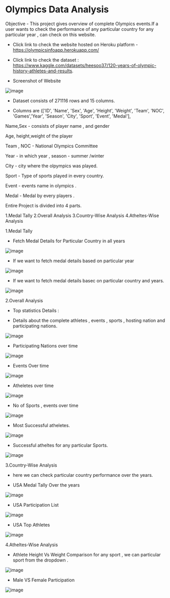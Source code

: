 # Olympics Data Analysis

Objective - This project gives overview of complete Olympics events.If a user wants to check the performance of any particular country for any particular year , can check on this website.


- Click link to check the website hosted on Heroku platform - https://olympicsinfoapp.herokuapp.com/

- Click link to check the dataset : https://www.kaggle.com/datasets/heesoo37/120-years-of-olympic-history-athletes-and-results.

- Screenshot of Website

![image](https://user-images.githubusercontent.com/91243691/164917144-bd084d13-199f-47cc-a4e3-53d900fce394.png)

- Dataset consists of  271116 rows and 15 columns.

- Columns are (['ID', 'Name', 'Sex', 'Age', 'Height', 'Weight', 'Team', 'NOC', 'Games','Year', 'Season', 'City', 'Sport', 'Event', 'Medal'],

Name,Sex - consists of player name , and gender

Age, height,weight of the player

Team , NOC - National Olympics Committee

Year - in which year , season - summer /winter

City - city where the olpympics was played.

Sport - Type of sports played in every country.

Event - events name in olympics .

Medal - Medal by every players .



Entire Project is divided into 4 parts.


1.Medal Tally    2.Overall Analysis   3.Country-Wise Analysis   4.Atheltes-Wise Analysis 




1.Medal Tally

- Fetch Medal Details for Particular Country in all years

![image](https://user-images.githubusercontent.com/91243691/164917109-a4936197-8717-420b-bcc7-2f2501fae444.png)

- If we want to fetch medal details based on particular year 

![image](https://user-images.githubusercontent.com/91243691/164918232-e5221b94-8c5c-4389-bd0a-3e7f3ecc1d1d.png)

- If we want to fetch medal details basec on particular country and years.

![image](https://user-images.githubusercontent.com/91243691/164919922-625cbf31-69e3-4508-b01c-9bc41b1487f0.png)



2.Overall Analysis

- Top statistics Details : 

- Details about the complete athletes , events , sports , hosting nation and participating nations.

![image](https://user-images.githubusercontent.com/91243691/164920681-74daaf8d-772f-47fc-960b-2bf15a00d5e7.png)

- Participating Nations over time

![image](https://user-images.githubusercontent.com/91243691/164921303-a327951b-a6be-4e24-90d0-ba510e0b4ba9.png)

- Events Over time

![image](https://user-images.githubusercontent.com/91243691/164921603-43fec4cc-7c02-433f-b979-999ce626d4a6.png)


- Atheletes over time 

![image](https://user-images.githubusercontent.com/91243691/164922015-fcb0f085-b216-466b-828f-ffa4202c5c87.png)

- No of Sports , events over time 

![image](https://user-images.githubusercontent.com/91243691/164922370-d8265f65-7348-4c18-bec1-a6d936b94a1f.png)

- Most Successful atheletes.

![image](https://user-images.githubusercontent.com/91243691/164922691-60c14216-cd31-4cdd-962d-7ce41ed40002.png)

- Successful atheltes for any particular Sports.

![image](https://user-images.githubusercontent.com/91243691/164924353-50571989-2a25-4eda-8e51-0fcf9b123cfc.png)




3.Country-Wise Analysis

- here we can check particular country performance over the years.

- USA Medal Tally Over the years

![image](https://user-images.githubusercontent.com/91243691/164934324-09ddf8b5-b3a5-425f-b60c-c931926c9c9e.png)


- USA Participation List

![image](https://user-images.githubusercontent.com/91243691/164934333-a1561850-a59e-4a62-9735-01d772c2ef82.png)

- USA Top Athletes

![image](https://user-images.githubusercontent.com/91243691/164934348-ad96aa49-fc16-4a5f-9e5f-bf0536bbd2e6.png)




4.Atheltes-Wise Analysis

- Athlete Height Vs Weight Comparison for any sport , we can particular sport from the dropdown .

![image](https://user-images.githubusercontent.com/91243691/164934367-3ac58b8e-7ef5-43db-8943-5c26aa16a580.png)

- Male VS Female Participation

![image](https://user-images.githubusercontent.com/91243691/164934373-1274461e-dc3b-4903-9ed7-2331a91d2ba7.png)








